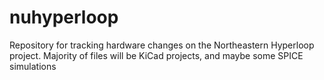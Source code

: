 # nuhyperloop
Repository for tracking hardware changes on the Northeastern Hyperloop project. Majority of files will be KiCad projects, and maybe some SPICE simulations
